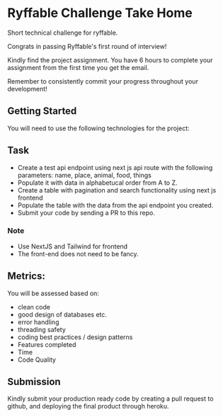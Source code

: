 # Ryffable Challenge Take Home
Short technical challenge for ryffable.

Congrats in passing Ryffable's first round of interview!

Kindly find the project assignment. You have 6 hours to complete your assignment from the first time you get the email.

Remember to consistently commit your progress throughout your development!

## Getting Started
You will need to use the following technologies for the project:

## Task
- Create a test api endpoint using next js api route with the following parameters: name, place, animal, food, things
- Populate it with data in alphabetucal order from A to Z.
- Create a table with pagination and search functionality using next js frontend
- Populate the table with the data from the api endpoint you created.
- Submit your code by sending a PR to this repo.

### Note
- Use NextJS and Tailwind for frontend
- The front-end does not need to be fancy.

## Metrics:
You will be assessed based on:

- clean code
- good design of databases etc.
- error handling
- threading safety
- coding best practices / design patterns
- Features completed
- Time
- Code Quality

## Submission
Kindly submit your production ready code by creating a pull request to github, and deploying the final product through heroku.
